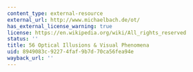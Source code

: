 ```yaml
---
content_type: external-resource
external_url: http://www.michaelbach.de/ot/
has_external_license_warning: true
license: https://en.wikipedia.org/wiki/All_rights_reserved
status: ''
title: 56 Optical Illusions & Visual Phenomena
uid: 8949083c-9227-4faf-9b7d-70ca56fea94e
wayback_url: ''
---
```

